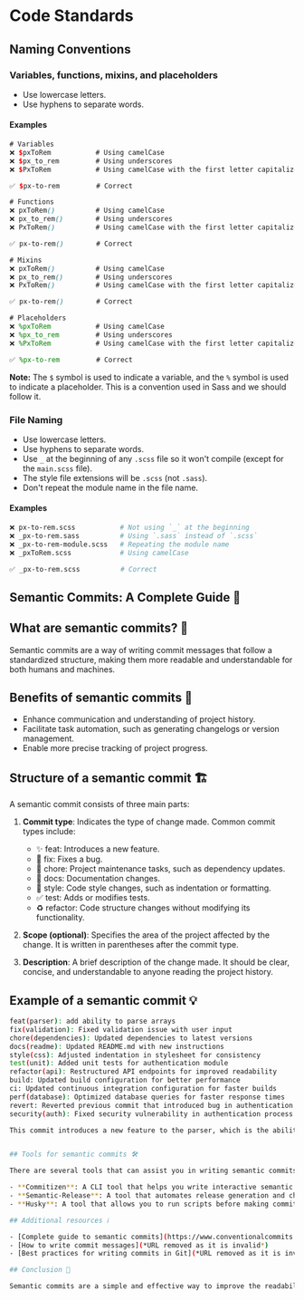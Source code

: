 # Code Standards

## Naming Conventions

### Variables, functions, mixins, and placeholders

- Use lowercase letters.
- Use hyphens to separate words.

#### Examples

```scss
# Variables
❌ $pxToRem           # Using camelCase
❌ $px_to_rem         # Using underscores
❌ $PxToRem           # Using camelCase with the first letter capitalized

✅ $px-to-rem         # Correct

# Functions
❌ pxToRem()          # Using camelCase
❌ px_to_rem()        # Using underscores
❌ PxToRem()          # Using camelCase with the first letter capitalized

✅ px-to-rem()        # Correct

# Mixins
❌ pxToRem()          # Using camelCase
❌ px_to_rem()        # Using underscores
❌ PxToRem()          # Using camelCase with the first letter capitalized

✅ px-to-rem()        # Correct

# Placeholders
❌ %pxToRem           # Using camelCase
❌ %px_to_rem         # Using underscores
❌ %PxToRem           # Using camelCase with the first letter capitalized

✅ %px-to-rem         # Correct
```

**Note:** The `$` symbol is used to indicate a variable, and the `%` symbol is used to indicate a placeholder. This is a convention used in Sass and we should follow it.

### File Naming

- Use lowercase letters.
- Use hyphens to separate words.
- Use `_` at the beginning of any `.scss` file so it won't compile (except for the `main.scss` file).
- The style file extensions will be `.scss` (not `.sass`).
- Don't repeat the module name in the file name.

#### Examples

```bash
❌ px-to-rem.scss           # Not using `_` at the beginning
❌ _px-to-rem.sass          # Using `.sass` instead of `.scss`
❌ _px-to-rem-module.scss   # Repeating the module name
❌ _pxToRem.scss            # Using camelCase

✅ _px-to-rem.scss          # Correct
```

## Semantic Commits: A Complete Guide 📝

## What are semantic commits? 🤔

Semantic commits are a way of writing commit messages that follow a standardized structure, making them more readable and understandable for both humans and machines.

## Benefits of semantic commits 🚀

- Enhance communication and understanding of project history.
- Facilitate task automation, such as generating changelogs or version management.
- Enable more precise tracking of project progress.

## Structure of a semantic commit 🏗️

A semantic commit consists of three main parts:

1. **Commit type**: Indicates the type of change made. Common commit types include:
   - :sparkles: feat: Introduces a new feature.
   - :bug: fix: Fixes a bug.
   - :wrench: chore: Project maintenance tasks, such as dependency updates.
   - :page_facing_up: docs: Documentation changes.
   - :art: style: Code style changes, such as indentation or formatting.
   - :white_check_mark: test: Adds or modifies tests.
   - :recycle: refactor: Code structure changes without modifying its functionality.

2. **Scope (optional)**: Specifies the area of the project affected by the change. It is written in parentheses after the commit type.

3. **Description**: A brief description of the change made. It should be clear, concise, and understandable to anyone reading the project history.

## Example of a semantic commit 💡

```bash
feat(parser): add ability to parse arrays
fix(validation): Fixed validation issue with user input
chore(dependencies): Updated dependencies to latest versions
docs(readme): Updated README.md with new instructions
style(css): Adjusted indentation in stylesheet for consistency
test(unit): Added unit tests for authentication module
refactor(api): Restructured API endpoints for improved readability
build: Updated build configuration for better performance
ci: Updated continuous integration configuration for faster builds
perf(database): Optimized database queries for faster response times
revert: Reverted previous commit that introduced bug in authentication
security(auth): Fixed security vulnerability in authentication process

This commit introduces a new feature to the parser, which is the ability to parse arrays.


## Tools for semantic commits 🛠️

There are several tools that can assist you in writing semantic commits, such as:

- **Commitizen**: A CLI tool that helps you write interactive semantic commits.
- **Semantic-Release**: A tool that automates release generation and changelogs based on semantic commits.
- **Husky**: A tool that allows you to run scripts before making commits or pushes.

## Additional resources ℹ️

- [Complete guide to semantic commits](https://www.conventionalcommits.org/es/v1.0.0-beta.2/)
- [How to write commit messages](*URL removed as it is invalid*)
- [Best practices for writing commits in Git](*URL removed as it is invalid*)

## Conclusion 🎉

Semantic commits are a simple and effective way to improve the readability and understanding of your project's history. I recommend starting to use them in your projects to take advantage of all their benefits.